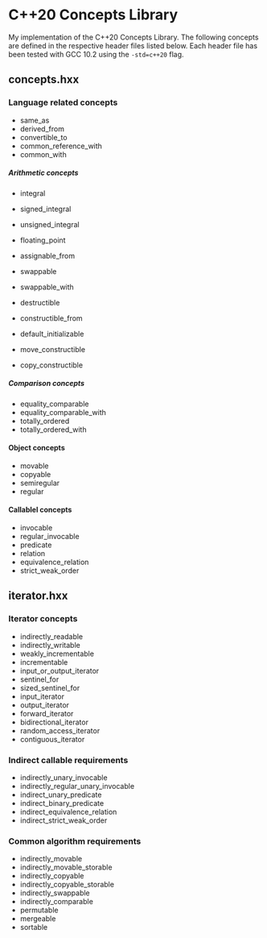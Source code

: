# C++20 Concepts Library
My implementation of the C++20 Concepts Library.  The following concepts are defined in the respective header files listed below.  Each header file has been tested with GCC 10.2 using the `-std=c++20` flag.

## concepts.hxx

### Language related concepts
* same_as
* derived_from
* convertible_to
* common_reference_with
* common_with

##### Arithmetic concepts
* integral
* signed_integral
* unsigned_integral
* floating_point



* assignable_from
* swappable
* swappable_with
* destructible
* constructible_from
* default_initializable
* move_constructible
* copy_constructible

##### Comparison concepts
* equality_comparable
* equality_comparable_with
* totally_ordered
* totally_ordered_with

#### Object concepts
* movable
* copyable
* semiregular
* regular

#### Callablel concepts
* invocable
* regular_invocable
* predicate
* relation
* equivalence_relation
* strict_weak_order

## iterator.hxx

### Iterator concepts
* indirectly_readable
* indirectly_writable
* weakly_incrementable
* incrementable
* input_or_output_iterator
* sentinel_for
* sized_sentinel_for
* input_iterator
* output_iterator
* forward_iterator
* bidirectional_iterator
* random_access_iterator
* contiguous_iterator

### Indirect callable requirements
* indirectly_unary_invocable
* indirectly_regular_unary_invocable
* indirect_unary_predicate
* indirect_binary_predicate
* indirect_equivalence_relation
* indirect_strict_weak_order

### Common algorithm requirements
* indirectly_movable
* indirectly_movable_storable
* indirectly_copyable
* indirectly_copyable_storable
* indirectly_swappable
* indirectly_comparable
* permutable
* mergeable
* sortable
